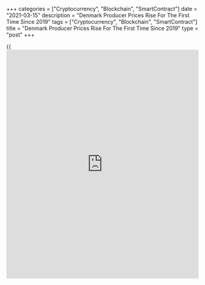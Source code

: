 +++
categories = ["Cryptocurrency", "Blockchain", "SmartContract"]
date = "2021-03-15"
description = "Denmark Producer Prices Rise For The First Time Since 2019"
tags = ["Cryptocurrency", "Blockchain", "SmartContract"]
title = "Denmark Producer Prices Rise For The First Time Since 2019"
type = "post"
+++

{{<iframe id="large-banner" src="https://www.bounty.group/#slide=21.0" width="100%" height="600" scrolling="no" style="border: 0px solid rgb(216, 221, 230); border-radius: 3px;">}}

Denmark's producer prices increased for the first time since April 2019
in February, figures from Statistics Denmark showed on Monday.

The producer price index grew 3.1 percent year-on-year in February.

Prices in energy supply surged 69.9 percent annually in February and
those in mining and quarrying gained 5.1 percent. Prices for water
supply rose 2.3 percent.

Domestic market prices grew 7.3 percent annually in February, while
foreign market prices fell 0.1 percent.

On a monthly basis, producer prices rose 1.4 percent in February.

Import prices increased 0.7 percent yearly in February and rose 1.3
percent from a month ago.

For comments and feedback [contact](https://www.playgroundfx.com/contact/): editorial@rtt[news](https://www.letsplayfx.com/blog/forex-news-website/).com

[Economic News][1]

 **What parts of the world are seeing the best (and worst) economic
performances lately? Click[here][2] to check out our [Econ Scorecard][2]
and find out! See up-to-the-moment [ranking](https://www.playgroundfx.com/blog/crypto-exchange-ranking/)s for the best and worst
performers in [GDP][2], [unemployment rate][3], [inflation][4] and much
more.**

   1. www.rtt[news](https://www.letsplayfx.com/blog/forex-news-website/).com/Content/EconomicNews.aspx
   2. www.rtt[news](https://www.letsplayfx.com/blog/forex-news-website/).com/economic-scorecard/world-rank/GDP/highest-performance.aspx
   3. www.rtt[news](https://www.letsplayfx.com/blog/forex-news-website/).com/economic-scorecard/world-rank/unemployment-rate/lowest-performance.aspx
   4. www.rtt[news](https://www.letsplayfx.com/blog/forex-news-website/).com/economic-scorecard/world-rank/CPI/highest-performance.aspx